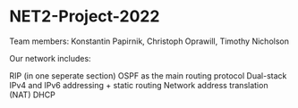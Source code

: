 # NET2-Project-2022

Team members: Konstantin Papirnik, Christoph Oprawill, Timothy Nicholson

Our network includes: 

RIP (in one seperate section) 
OSPF as the main routing protocol
Dual-stack IPv4 and IPv6 addressing + static routing 
Network address translation (NAT)
DHCP 
